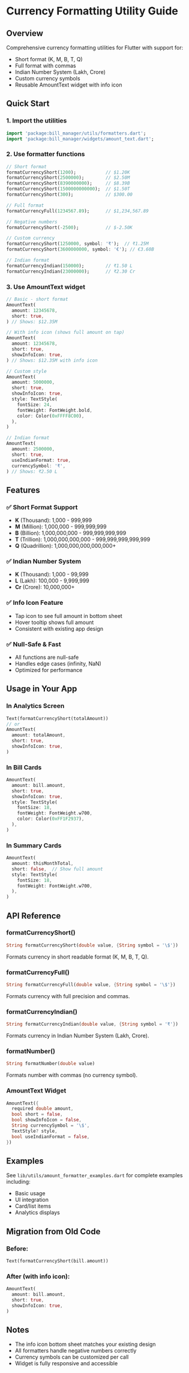 # Currency Formatting Utility Guide

## Overview
Comprehensive currency formatting utilities for Flutter with support for:
- Short format (K, M, B, T, Q)
- Full format with commas
- Indian Number System (Lakh, Crore)
- Custom currency symbols
- Reusable AmountText widget with info icon

## Quick Start

### 1. Import the utilities
```dart
import 'package:bill_manager/utils/formatters.dart';
import 'package:bill_manager/widgets/amount_text.dart';
```

### 2. Use formatter functions

```dart
// Short format
formatCurrencyShort(1200);           // $1.20K
formatCurrencyShort(2500000);        // $2.50M
formatCurrencyShort(8390000000);     // $8.39B
formatCurrencyShort(1500000000000);  // $1.50T
formatCurrencyShort(300);            // $300.00

// Full format
formatCurrencyFull(1234567.89);      // $1,234,567.89

// Negative numbers
formatCurrencyShort(-2500);          // $-2.50K

// Custom currency
formatCurrencyShort(1250000, symbol: '₹');  // ₹1.25M
formatCurrencyShort(3600000000, symbol: '€'); // €3.60B

// Indian format
formatCurrencyIndian(150000);        // ₹1.50 L
formatCurrencyIndian(23000000);      // ₹2.30 Cr
```

### 3. Use AmountText widget

```dart
// Basic - short format
AmountText(
  amount: 12345678,
  short: true,
) // Shows: $12.35M

// With info icon (shows full amount on tap)
AmountText(
  amount: 12345678,
  short: true,
  showInfoIcon: true,
) // Shows: $12.35M with info icon

// Custom style
AmountText(
  amount: 5000000,
  short: true,
  showInfoIcon: true,
  style: TextStyle(
    fontSize: 24,
    fontWeight: FontWeight.bold,
    color: Color(0xFFFF8C00),
  ),
)

// Indian format
AmountText(
  amount: 2500000,
  short: true,
  useIndianFormat: true,
  currencySymbol: '₹',
) // Shows: ₹2.50 L
```

## Features

### ✅ Short Format Support
- **K** (Thousand): 1,000 - 999,999
- **M** (Million): 1,000,000 - 999,999,999
- **B** (Billion): 1,000,000,000 - 999,999,999,999
- **T** (Trillion): 1,000,000,000,000 - 999,999,999,999,999
- **Q** (Quadrillion): 1,000,000,000,000,000+

### ✅ Indian Number System
- **K** (Thousand): 1,000 - 99,999
- **L** (Lakh): 100,000 - 9,999,999
- **Cr** (Crore): 10,000,000+

### ✅ Info Icon Feature
- Tap icon to see full amount in bottom sheet
- Hover tooltip shows full amount
- Consistent with existing app design

### ✅ Null-Safe & Fast
- All functions are null-safe
- Handles edge cases (infinity, NaN)
- Optimized for performance

## Usage in Your App

### In Analytics Screen
```dart
Text(formatCurrencyShort(totalAmount))
// or
AmountText(
  amount: totalAmount,
  short: true,
  showInfoIcon: true,
)
```

### In Bill Cards
```dart
AmountText(
  amount: bill.amount,
  short: true,
  showInfoIcon: true,
  style: TextStyle(
    fontSize: 18,
    fontWeight: FontWeight.w700,
    color: Color(0xFF1F2937),
  ),
)
```

### In Summary Cards
```dart
AmountText(
  amount: thisMonthTotal,
  short: false,  // Show full amount
  style: TextStyle(
    fontSize: 18,
    fontWeight: FontWeight.w700,
  ),
)
```

## API Reference

### formatCurrencyShort()
```dart
String formatCurrencyShort(double value, {String symbol = '\$'})
```
Formats currency in short readable format (K, M, B, T, Q).

### formatCurrencyFull()
```dart
String formatCurrencyFull(double value, {String symbol = '\$'})
```
Formats currency with full precision and commas.

### formatCurrencyIndian()
```dart
String formatCurrencyIndian(double value, {String symbol = '₹'})
```
Formats currency in Indian Number System (Lakh, Crore).

### formatNumber()
```dart
String formatNumber(double value)
```
Formats number with commas (no currency symbol).

### AmountText Widget
```dart
AmountText({
  required double amount,
  bool short = false,
  bool showInfoIcon = false,
  String currencySymbol = '\$',
  TextStyle? style,
  bool useIndianFormat = false,
})
```

## Examples

See `lib/utils/amount_formatter_examples.dart` for complete examples including:
- Basic usage
- UI integration
- Card/list items
- Analytics displays

## Migration from Old Code

### Before:
```dart
Text(formatCurrencyShort(bill.amount))
```

### After (with info icon):
```dart
AmountText(
  amount: bill.amount,
  short: true,
  showInfoIcon: true,
)
```

## Notes

- The info icon bottom sheet matches your existing design
- All formatters handle negative numbers correctly
- Currency symbols can be customized per call
- Widget is fully responsive and accessible
